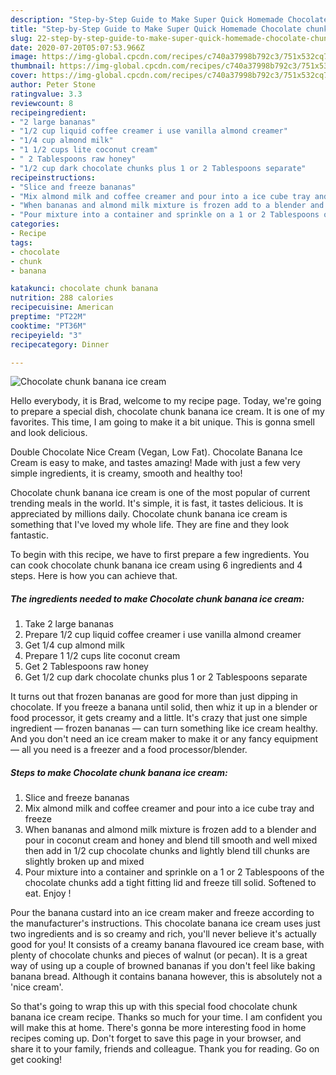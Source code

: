 ```yaml
---
description: "Step-by-Step Guide to Make Super Quick Homemade Chocolate chunk banana ice cream"
title: "Step-by-Step Guide to Make Super Quick Homemade Chocolate chunk banana ice cream"
slug: 22-step-by-step-guide-to-make-super-quick-homemade-chocolate-chunk-banana-ice-cream
date: 2020-07-20T05:07:53.966Z
image: https://img-global.cpcdn.com/recipes/c740a37998b792c3/751x532cq70/chocolate-chunk-banana-ice-cream-recipe-main-photo.jpg
thumbnail: https://img-global.cpcdn.com/recipes/c740a37998b792c3/751x532cq70/chocolate-chunk-banana-ice-cream-recipe-main-photo.jpg
cover: https://img-global.cpcdn.com/recipes/c740a37998b792c3/751x532cq70/chocolate-chunk-banana-ice-cream-recipe-main-photo.jpg
author: Peter Stone
ratingvalue: 3.3
reviewcount: 8
recipeingredient:
- "2 large bananas"
- "1/2 cup liquid coffee creamer i use vanilla almond creamer"
- "1/4 cup almond milk"
- "1 1/2 cups lite coconut cream"
- " 2 Tablespoons raw honey"
- "1/2 cup dark chocolate chunks plus 1 or 2 Tablespoons separate"
recipeinstructions:
- "Slice and freeze bananas"
- "Mix almond milk and coffee creamer and pour into a ice cube tray and freeze"
- "When bananas and almond milk mixture is frozen add to a blender and pour in coconut cream and honey and blend till smooth and well mixed then add in 1/2 cup chocolate chunks and lightly blend till chunks are slightly broken up and mixed"
- "Pour mixture into a container and sprinkle on a 1 or 2 Tablespoons of the chocolate chunks add a tight fitting lid and freeze till solid. Softened to eat. Enjoy !"
categories:
- Recipe
tags:
- chocolate
- chunk
- banana

katakunci: chocolate chunk banana 
nutrition: 288 calories
recipecuisine: American
preptime: "PT22M"
cooktime: "PT36M"
recipeyield: "3"
recipecategory: Dinner

---
```



![Chocolate chunk banana ice cream](https://img-global.cpcdn.com/recipes/c740a37998b792c3/751x532cq70/chocolate-chunk-banana-ice-cream-recipe-main-photo.jpg)

Hello everybody, it is Brad, welcome to my recipe page. Today, we're going to prepare a special dish, chocolate chunk banana ice cream. It is one of my favorites. This time, I am going to make it a bit unique. This is gonna smell and look delicious.

Double Chocolate Nice Cream (Vegan, Low Fat). Chocolate Banana Ice Cream is easy to make, and tastes amazing! Made with just a few very simple ingredients, it is creamy, smooth and healthy too!

Chocolate chunk banana ice cream is one of the most popular of current trending meals in the world. It's simple, it is fast, it tastes delicious. It is appreciated by millions daily. Chocolate chunk banana ice cream is something that I've loved my whole life. They are fine and they look fantastic.


To begin with this recipe, we have to first prepare a few ingredients. You can cook chocolate chunk banana ice cream using 6 ingredients and 4 steps. Here is how you can achieve that.

##### The ingredients needed to make Chocolate chunk banana ice cream:

1. Take 2 large bananas
1. Prepare 1/2 cup liquid coffee creamer i use vanilla almond creamer
1. Get 1/4 cup almond milk
1. Prepare 1 1/2 cups lite coconut cream
1. Get  2 Tablespoons raw honey
1. Get 1/2 cup dark chocolate chunks plus 1 or 2 Tablespoons separate


It turns out that frozen bananas are good for more than just dipping in chocolate. If you freeze a banana until solid, then whiz it up in a blender or food processor, it gets creamy and a little. It&#39;s crazy that just one simple ingredient — frozen bananas — can turn something like ice cream healthy. And you don&#39;t need an ice cream maker to make it or any fancy equipment — all you need is a freezer and a food processor/blender. 

##### Steps to make Chocolate chunk banana ice cream:

1. Slice and freeze bananas
1. Mix almond milk and coffee creamer and pour into a ice cube tray and freeze
1. When bananas and almond milk mixture is frozen add to a blender and pour in coconut cream and honey and blend till smooth and well mixed then add in 1/2 cup chocolate chunks and lightly blend till chunks are slightly broken up and mixed
1. Pour mixture into a container and sprinkle on a 1 or 2 Tablespoons of the chocolate chunks add a tight fitting lid and freeze till solid. Softened to eat. Enjoy !


Pour the banana custard into an ice cream maker and freeze according to the manufacturer&#39;s instructions. This chocolate banana ice cream uses just two ingredients and is so creamy and rich, you&#39;ll never believe it&#39;s actually good for you! It consists of a creamy banana flavoured ice cream base, with plenty of chocolate chunks and pieces of walnut (or pecan). It is a great way of using up a couple of browned bananas if you don&#39;t feel like baking banana bread. Although it contains banana however, this is absolutely not a &#39;nice cream&#39;. 

So that's going to wrap this up with this special food chocolate chunk banana ice cream recipe. Thanks so much for your time. I am confident you will make this at home. There's gonna be more interesting food in home recipes coming up. Don't forget to save this page in your browser, and share it to your family, friends and colleague. Thank you for reading. Go on get cooking!
